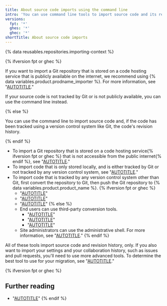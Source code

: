 ```yaml
---
title: About source code imports using the command line
intro: 'You can use command line tools to import source code and its revision history to {% data variables.product.product_name %}.'
versions:
  fpt: '*'
  ghes: '*'
  ghec: '*'
shortTitle: About source code imports
---
```


{% data reusables.repositories.importing-context %}

{% ifversion fpt or ghec %}

If you want to import a Git repository that is stored on a code hosting service that is publicly available on the internet, we recommend using {% data variables.product.prodname_importer %}. For more information, see "[AUTOTITLE](/migrations/importing-source-code/using-github-importer)."

If your source code is not tracked by Git or is not publicly available, you can use the command line instead.

{% else %}

You can use the command line to import source code and, if the code has been tracked using a version control system like Git, the code's revision history.

{% endif %}

- To import a Git repository that is stored on a code hosting service{% ifversion fpt or ghec %} that is not accessible from the public internet{% endif %}, see "[AUTOTITLE](/migrations/importing-source-code/using-the-command-line-to-import-source-code/importing-an-external-git-repository-using-the-command-line)."
- To import code that is only stored locally, and is either tracked by Git or not tracked by any version control system, see "[AUTOTITLE](/migrations/importing-source-code/using-the-command-line-to-import-source-code/adding-locally-hosted-code-to-github)."
- To import code that is tracked by any version control system other than Git, first convert the repository to Git, then push the Git repository to {% data variables.product.product_name %}.
{% ifversion fpt or ghec %}
  - "[AUTOTITLE](/migrations/importing-source-code/using-the-command-line-to-import-source-code/importing-a-subversion-repository)"
  - "[AUTOTITLE](/migrations/importing-source-code/using-the-command-line-to-import-source-code/importing-a-mercurial-repository)"
  - "[AUTOTITLE](/migrations/importing-source-code/using-the-command-line-to-import-source-code/importing-a-team-foundation-version-control-repository)"
{% else %}
  - End users can use third-party conversion tools.
    - "[AUTOTITLE](/migrations/importing-source-code/using-the-command-line-to-import-source-code/importing-a-subversion-repository)"
    - "[AUTOTITLE](/migrations/importing-source-code/using-the-command-line-to-import-source-code/importing-a-mercurial-repository)"
    - "[AUTOTITLE](/migrations/importing-source-code/using-the-command-line-to-import-source-code/importing-a-team-foundation-version-control-repository)"
  - Site administrators can use the administrative shell. For more information, see "[AUTOTITLE](/migrations/importing-source-code/using-the-command-line-to-import-source-code/importing-from-other-version-control-systems-with-the-administrative-shell)."
{% endif %}

All of these tools import source code and revision history, only. If you also want to import your settings and your collaboration history, such as issues and pull requests, you'll need to use more advanced tools. To determine the best tool to use for your migration, see "[AUTOTITLE](/migrations/overview/planning-your-migration-to-github)."

{% ifversion fpt or ghec %}

## Further reading

- "[AUTOTITLE](/get-started/using-git/troubleshooting-the-2-gb-push-limit)"
{% endif %}
